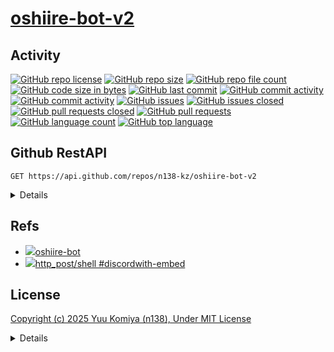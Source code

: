 # [oshiire-bot-v2](https://github.com/n138-kz/oshiire-bot-v2)

## Activity

[![GitHub repo license](https://img.shields.io/github/license/n138-kz/oshiire-bot-v2)](/LICENSE)
[![GitHub repo size](https://img.shields.io/github/repo-size/n138-kz/oshiire-bot-v2)](/../../)
[![GitHub repo file count](https://img.shields.io/github/directory-file-count/n138-kz/oshiire-bot-v2)](/../../)
[![GitHub code size in bytes](https://img.shields.io/github/languages/code-size/n138-kz/oshiire-bot-v2)](/../../)
[![GitHub last commit](https://img.shields.io/github/last-commit/n138-kz/oshiire-bot-v2)](/../../commits)
[![GitHub commit activity](https://img.shields.io/github/commit-activity/w/n138-kz/oshiire-bot-v2)](/../../commits)
[![GitHub commit activity](https://img.shields.io/github/commit-activity/t/n138-kz/oshiire-bot-v2)](/../../commits)
[![GitHub issues](https://img.shields.io/github/issues/n138-kz/oshiire-bot-v2)](/../../issues)
[![GitHub issues closed](https://img.shields.io/github/issues-closed/n138-kz/oshiire-bot-v2)](/../../issues)
[![GitHub pull requests closed](https://img.shields.io/github/issues-pr-closed/n138-kz/oshiire-bot-v2)](/../../pulls)
[![GitHub pull requests](https://img.shields.io/github/issues-pr/n138-kz/oshiire-bot-v2)](/../../pulls)
[![GitHub language count](https://img.shields.io/github/languages/count/n138-kz/oshiire-bot-v2)](/../../)
[![GitHub top language](https://img.shields.io/github/languages/top/n138-kz/oshiire-bot-v2)](/../../)

## Github RestAPI

```http
GET https://api.github.com/repos/n138-kz/oshiire-bot-v2
```

<details>

  [n138-kz/oshiire-bot-v2](https://api.github.com/repos/n138-kz/oshiire-bot-v2) (Public repos only)
  
</details>

## Refs

- [![](https://www.google.com/s2/favicons?size=64&domain=https://github.com)oshiire-bot](https://github.com/n138-kz/oshiire-bot/)
- [![](https://www.google.com/s2/favicons?size=64&domain=https://github.com)http_post/shell #discordwith-embed](https://github.com/n138-kz/http_post/tree/main/shell#discordwith-embed)

## License

[Copyright (c) 2025 Yuu Komiya (n138), Under MIT License](LICENSE)  

<details>

[MIT_License | wikipedia](https://ja.wikipedia.org/wiki/MIT_License)

[The MIT License](https://opensource.org/license/mit/)
> [n138-kz/*](./) is licensed under the `MIT License`.  
>
> Permission is hereby granted, free of charge, to any person obtaining a copy of this software and associated documentation files (the “Software”), to deal in the Software without restriction, including without limitation the rights to use, copy, modify, merge, publish, distribute, sublicense, and/or sell copies of the Software, and to permit persons to whom the Software is furnished to do so, subject to the following conditions:
>
> `Copyright <YEAR> <COPYRIGHT HOLDER>`
> 
> The above copyright notice and this permission notice shall be included in all copies or substantial portions of the Software.
> 
> THE SOFTWARE IS PROVIDED “AS IS”, WITHOUT WARRANTY OF ANY KIND, EXPRESS OR IMPLIED, INCLUDING BUT NOT LIMITED TO THE WARRANTIES OF MERCHANTABILITY, FITNESS FOR A PARTICULAR PURPOSE AND NONINFRINGEMENT. IN NO EVENT SHALL THE AUTHORS OR COPYRIGHT HOLDERS BE LIABLE FOR ANY CLAIM, DAMAGES OR OTHER LIABILITY, WHETHER IN AN ACTION OF CONTRACT, TORT OR OTHERWISE, ARISING FROM, OUT OF OR IN CONNECTION WITH THE SOFTWARE OR THE USE OR OTHER DEALINGS IN THE SOFTWARE.

[The MIT License](https://opensource.org/license/mit/)
> [n138-kz/*](./) は、MIT ライセンスに基づいてライセンスされています。  
> 以下に定める条件に従い、本ソフトウェアおよび関連文書のファイル（以下「ソフトウェア」）の複製を取得するすべての人に対し、ソフトウェアを無制限に扱うことを無償で許可します。これには、ソフトウェアの複製を使用、複写、変更、結合、掲載、頒布、サブライセンス、および/または販売する権利、およびソフトウェアを提供する相手に同じことを許可する権利も無制限に含まれます。  
>
> `Copyright (c) <著作権発生年> <著作権保持者名>`
> 
> 上記の著作権表示および本許諾表示を、ソフトウェアのすべての複製または重要な部分に記載するものとします。
>
> ソフトウェアは「現状のまま」で、明示であるか暗黙であるかを問わず、何らの保証もなく提供されます。ここでいう保証とは、商品性、特定の目的への適合性、および権利非侵害についての保証も含みますが、それに限定されるものではありません。
> 作者または著作権者は、契約行為、不法行為、またはそれ以外であろうと、ソフトウェアに起因または関連し、あるいはソフトウェアの使用またはその他の扱いによって生じる一切の請求、損害、その他の義務について何らの責任も負わないものとします。

### Permissions / 許可
- Commercial use / 商用利用
- Modification / 改変
- Distribution / 再配布
- Private use / 私的使用 

### Limitations / 制限事項
- Liability / 発生した問題に責任を負わない
- Warranty / 無保証

</details>
